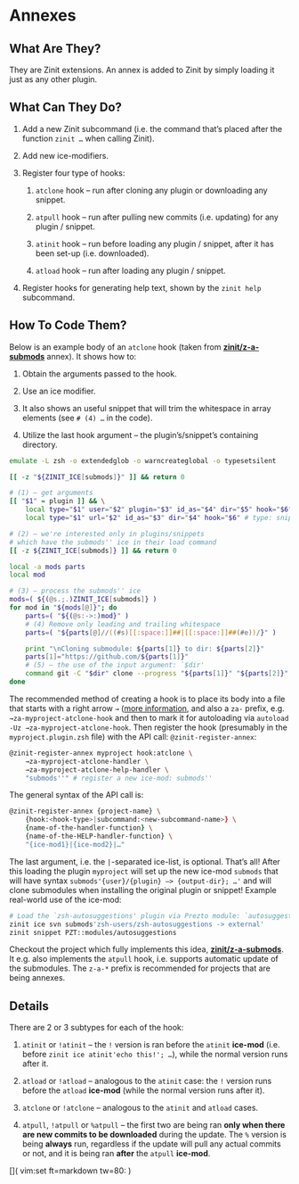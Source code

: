 # Annexes 

## What Are They?

They are Zinit extensions. An annex is added to Zinit by simply loading it
just as any other plugin.

## What Can They Do?

1.  Add a new Zinit subcommand (i.e. the command that’s placed after the
    function `zinit …` when calling Zinit).

2.  Add new ice-modifiers.

3.  Register four type of hooks:
    
    1.  `atclone` hook – run after cloning any plugin or downloading any
	snippet.
    
    2.  `atpull` hook – run after pulling new commits (i.e. updating) for any
        plugin / snippet.
    
    3.  `atinit` hook – run before loading any plugin / snippet, after it has
        been set-up (i.e. downloaded).
    
    4.  `atload` hook – run after loading any plugin / snippet.

4.  Register hooks for generating help text, shown by the `zinit help`
    subcommand.

## How To Code Them?

Below is an example body of an `atclone` hook (taken from
[**zinit/z-a-submods**](https://github.com/zdharma-continuum/z-a-submods) annex). It
shows how to:

1.  Obtain the arguments passed to the hook.

2.  Use an ice modifier.

3.  It also shows an useful snippet that will trim the whitespace in array
    elements (see `# (4) …` in the code).

4.  Utilize the last hook argument – the plugin’s/snippet’s containing
    directory.

<!-- end list -->

``` zsh
emulate -L zsh -o extendedglob -o warncreateglobal -o typesetsilent

[[ -z "${ZINIT_ICE[submods]}" ]] && return 0

# (1) – get arguments
[[ "$1" = plugin ]] && \
    local type="$1" user="$2" plugin="$3" id_as="$4" dir="$5" hook="$6" || \
    local type="$1" url="$2" id_as="$3" dir="$4" hook="$6" # type: snippet

# (2) – we're interested only in plugins/snippets
# which have the submods'' ice in their load command
[[ -z ${ZINIT_ICE[submods]} ]] && return 0

local -a mods parts
local mod

# (3) – process the submods'' ice
mods=( ${(@s.;.)ZINIT_ICE[submods]} )
for mod in "${mods[@]}"; do
    parts=( "${(@s:->:)mod}" )
    # (4) Remove only leading and trailing whitespace
    parts=( "${parts[@]//((#s)[[:space:]]##|[[:space:]]##(#e))/}" )

    print "\nCloning submodule: ${parts[1]} to dir: ${parts[2]}"
    parts[1]="https://github.com/${parts[1]}"
    # (5) – the use of the input argument: `$dir'
    command git -C "$dir" clone --progress "${parts[1]}" "${parts[2]}"
done
```

The recommended method of creating a hook is to place its body into a file that
starts with a right arrow `→` ([more
information](https://github.com/zdharma-continuum/Zsh-100-Commits-Club/blob/master/Zsh-Plugin-Standard.adoc#namespacing),
and also a `za-` prefix, e.g. `→za-myproject-atclone-hook` and then to mark it
for autoloading via `autoload -Uz →za-myproject-atclone-hook`. Then register the
hook (presumably in the `myproject.plugin.zsh` file) with the API call:
`@zinit-register-annex`:

``` zsh
@zinit-register-annex myproject hook:atclone \
    →za-myproject-atclone-handler \
    →za-myproject-atclone-help-handler \
    "submods''" # register a new ice-mod: submods''
```

The general syntax of the API call is:

``` zsh
@zinit-register-annex {project-name} \
    {hook:<hook-type>|subcommand:<new-subcommand-name>} \
    {name-of-the-handler-function} \
    {name-of-the-HELP-handler-function} \
    "{ice-mod1}|{ice-mod2}|…"
```

The last argument, i.e. the `|`-separated ice-list, is optional. That’s all\!
After this loading the plugin `myproject` will set up the new ice-mod `submods`
that will have syntax `submods'{user}/{plugin} –> {output-dir}; …'` and
will clone submodules when installing the original plugin or snippet\! Example
real-world use of the ice-mod:

``` zsh
# Load the `zsh-autosuggestions' plugin via Prezto module: `autosuggestions'
zinit ice svn submods'zsh-users/zsh-autosuggestions -> external'
zinit snippet PZT::modules/autosuggestions
```

Checkout the project which fully implements this idea,
[**zinit/z-a-submods**](https://github.com/zdharma-continuum/z-a-submods). It e.g. also
implements the `atpull` hook, i.e. supports automatic update of the submodules.
The `z-a-*` prefix is recommended for projects that are being annexes.

## Details

There are 2 or 3 subtypes for each of the hook:

1.  `atinit` or `!atinit` – the `!` version is ran before the `atinit`
    **ice-mod** (i.e. before `zinit ice atinit'echo this!'; …`), while
    the normal version runs after it.

2.  `atload` or `!atload` – analogous to the `atinit` case: the `!` version runs
    before the `atload` **ice-mod** (while the normal version runs after it).

3.  `atclone` or `!atclone` – analogous to the `atinit` and `atload` cases.

4.  `atpull`, `!atpull` or `%atpull` – the first two are being ran **only when
    there are new commits to be downloaded** during the update. The `%` version
    is being **always** run, regardless if the update will pull any actual
    commits or not, and it is being ran **after** the `atpull` **ice-mod**.

[]( vim:set ft=markdown tw=80: )
